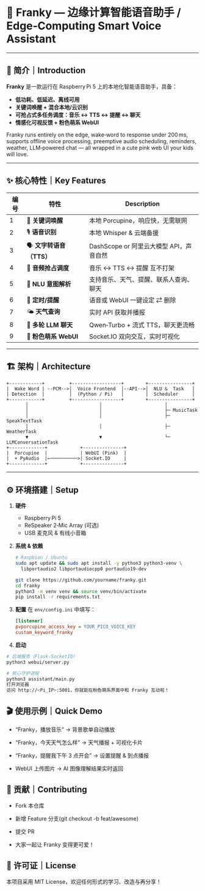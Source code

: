 # 🎀 Franky — 边缘计算智能语音助手 / Edge‑Computing Smart Voice Assistant

---

## 🚀 简介｜Introduction

**Franky** 是一款运行在 Raspberry Pi 5 上的本地化智能语音助手，具备：

* **低功耗、低延迟、离线可用**
* **关键词唤醒 + 混合本地/云识别**
* **可抢占式多任务调度：音乐 ↔ TTS ↔ 提醒 ↔ 聊天**
* **情感化可视反馈 + 粉色萌系 WebUI**

Franky runs entirely on the edge, wake‑word to response under 200 ms, supports offline voice processing, preemptive audio scheduling, reminders, weather, LLM‑powered chat — all wrapped in a cute pink web UI your kids will love.

---

## ✨ 核心特性｜Key Features

| 编号 | 特性                 | Description                  |
| -- | ------------------ | ---------------------------- |
| 1  | 🔔 **关键词唤醒**       | 本地 Porcupine，响应快，无需联网        |
| 2  | 🎙️ **语音识别**       | 本地 Whisper & 云端备援            |
| 3  | 🗣️ **文字转语音（TTS）** | DashScope or 阿里云大模型 API，声音自然 |
| 4  | 🎵 **音频抢占调度**      | 音乐 ↔ TTS ↔ 提醒 互不打架           |
| 5  | 🤖 **NLU 意图解析**    | 支持音乐、天气、提醒、联系人查询、聊天          |
| 6  | 📆 **定时/提醒**       | 语音或 WebUI 一键设定 ⇄ 删除          |
| 7  | 🌤️ **天气查询**       | 实时 API 获取并播报                 |
| 8  | 💬 **多轮 LLM 聊天**   | Qwen‑Turbo + 流式 TTS，聊天更流畅    |
| 9  | 🌈 **粉色萌系 WebUI**  | Socket.IO 双向交互，实时可视化         |

---

## 🏗️ 架构｜Architecture

```
+------------+         +------------------+        +----------------+
|  Wake Word | --PCM-->│  Voice Frontend  │--API-->│  NLU &  Task   │
| Detection  |         │  (Python / Pi)   │        │  Scheduler     │
+------------+         +------------------+        +----------------+
       │                          │                       │
       │                          │                       ├─ MusicTask
       │                          │                       ├─ SpeakTextTask
       │                          │                       ├─ WeatherTask
       ▼                          ▼                       └─ LLMConversationTask
+-------------+            +---------------+  
|  Porcupine  |            | WebUI (Pink)  |
|  + PyAudio  |←──────────>| Socket.IO     |
+-------------+            +---------------+
```

---

## ⚙️ 环境搭建｜Setup

1. **硬件**

   * Raspberry Pi 5
   * ReSpeaker 2‑Mic Array (可选)
   * USB 麦克风 & 有线小音箱

2. **系统 & 依赖**

   ```bash
   # Raspbian / Ubuntu
   sudo apt update && sudo apt install -y python3 python3‑venv \
     libportaudio2 libportaudiocpp0 portaudio19-dev

   git clone https://github.com/yourname/franky.git
   cd franky
   python3 -m venv venv && source venv/bin/activate
   pip install -r requirements.txt
   ```

3. **配置**
   在 `env/config.ini` 中填写：

   ```ini
   [listener]
   pvporcupine_access_key = YOUR_PICO_VOICE_KEY
   custom_keyword_franky 
   ```

4. **启动**

```bash
# 后端服务（Flask‑SocketIO）
python3 webui/server.py

# 核心守护进程
python3 assistant/main.py
打开浏览器
访问 http://<Pi_IP>:5001，你就能在粉色萌系界面中和 Franky 互动啦！
```

## 🎬 使用示例｜Quick Demo

- “Franky，播放音乐” → 背景歌单自动播放

- “Franky，今天天气怎么样” → 天气播报 + 可视化卡片

- “Franky，提醒我下午 3 点开会” → 设置提醒 & 到点播报

- WebUI 上传图片 → AI 图像理解结果实时返回

## 🤝 贡献｜Contributing

- Fork 本仓库

- 新增 Feature 分支(git checkout -b feat/awesome)

- 提交 PR

- 大家一起让 Franky 变得更可爱！

## 📄 许可证｜License

本项目采用 MIT License，欢迎任何形式的学习、改造与再分享！
